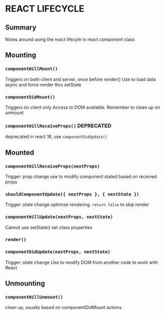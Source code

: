 # REACT LIFECYCLE

## Summary

Notes around using the react lifecyle in react component class

## Mounting

### `componentWillMount()`

Triggers on both client and server, once before render()
Use to load data async and force render thru setState

### `componentDidMount()`

Triggers on client only
Access to DOM available. Remember to clean up on unmount

### `componentWillReceiveProps()` DEPRECATED

deprecated in react 16, use `componentDidUpdate()`

## Mounted

### `componentWillReceiveProps(nextProps)`

Trigger: prop change
use to modify component stated based on received props

### `shouldComponentUpdate({ nextProps }, { nextState })`

Trigger: state change
optimize rendering. `return false` to skip render

### `componentWillUpdate(nextProps, nextState)`

Cannot use setState()
set class properties

### `render()`

### `componentDidUpdate(nextProps, nextState)`

Trigger: state change
Use to modify DOM from another code to work with React

## Unmounting

### `componentWillUnmount()`

clean up, usually based on componentDidMount actions
